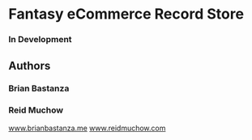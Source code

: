# Fantasy eCommerce Record Store

### In Development

## Authors

### Brian Bastanza
### Reid Muchow

www.brianbastanza.me
www.reidmuchow.com
